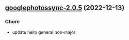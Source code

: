 

## [googlephotossync-2.0.5](https://github.com/truecharts/charts/compare/googlephotossync-2.0.4...googlephotossync-2.0.5) (2022-12-13)

### Chore

- update helm general non-major
  
  
